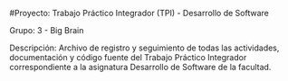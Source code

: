 #Proyecto: Trabajo Práctico Integrador (TPI) - Desarrollo de Software

Grupo: 3 - Big Brain

Descripción: Archivo de registro y seguimiento de todas las actividades, documentación y código fuente del Trabajo Práctico Integrador correspondiente a la asignatura Desarrollo de Software de la facultad.
